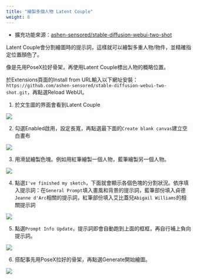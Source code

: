 ```yaml
---
title: "繪製多個人物 Latent Couple"
weight: 8
---
```


- 擴充功能來源：[ashen-sensored/stable-diffusion-webui-two-shot](https://github.com/ashen-sensored/stable-diffusion-webui-two-shot)

Latent Couple會分割繪圖時的提示詞，這樣就可以繪製多重人物/物件，並精確指定位置顏色了。

像是先用PoseX拉好骨架，再使用Latent Couple標出人物的概略位置。

於Extensions頁面的Install from URL輸入以下網址安裝： `https://github.com/ashen-sensored/stable-diffusion-webui-two-shot.git`，再點選Reload WebUI。

1. 於文生圖的界面會看到Latent Couple

![](/posts/stable-diffusion-webui-manuals/images/o0hDolt.webp)

2. 勾選Enabled啟用，設定長寬，再點選最下面的`Create blank canvas`建立空白畫布

![](/posts/stable-diffusion-webui-manuals/images/MxZcaDu.webp)

3. 用滑鼠繪製色塊。例如用紅筆繪製一個人物，藍筆繪製另一個人物。

![](/posts/stable-diffusion-webui-manuals/images/1AeIBQm.webp)

4. 點選`I've finished my sketch`，下面就會顯示各個色塊的分割狀況。依序填入提示詞：在`General Prompt`填入畫風和背景的提示詞，藍筆部份填入貞德`Jeanne d'Arc`相關的提示詞，紅筆部份填入艾比蓋兒`Abigail Williams`的相關提示詞

![](/posts/stable-diffusion-webui-manuals/images/7Mp06u7.webp)

5. 點選`Prompt Info Update`，提示詞即會自動跑到上面的框框，再自行補上負向提示詞。

![](/posts/stable-diffusion-webui-manuals/images/4w0YBc8.webp)

6. 搭配事先用PoseX拉好的骨架，再點選Generate開始繪圖。

![](/posts/stable-diffusion-webui-manuals/images/bm9qPcV.png)
